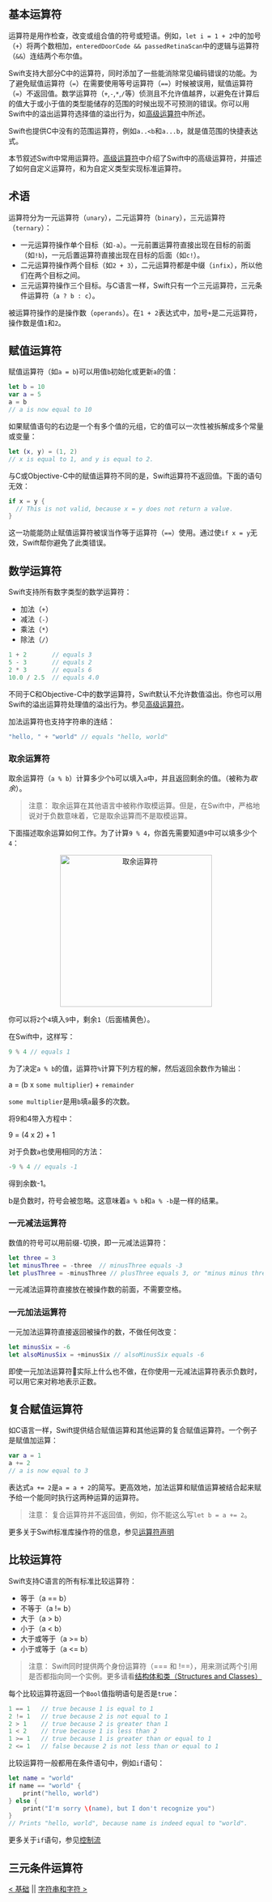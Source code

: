 ## 基本运算符
运算符是用作检查，改变或组合值的符号或短语。例如，`let i = 1 + 2`中的加号（`+`）将两个数相加，`enteredDoorCode && passedRetinaScan`中的逻辑与运算符（`&&`）连结两个布尔值。

Swift支持大部分C中的运算符，同时添加了一些能消除常见编码错误的功能。为了避免赋值运算符（`=`）在需要使用等号运算符（`==`）时候被误用，赋值运算符（`=`）不返回值。数学运算符（`+`,`-`,`*`,`/`等）侦测且不允许值越界，以避免在计算后的值大于或小于值的类型能储存的范围的时候出现不可预测的错误。你可以用Swift中的溢出运算符选择值的溢出行为，如[高级运算符](Advanced_Operators.md#溢出运算符)中所述。

Swift也提供C中没有的范围运算符，例如`a..<b`和`a...b`，就是值范围的快捷表达式。

本节叙述Swift中常用运算符。[高级运算符](Advanced_Operators.md)中介绍了Swift中的高级运算符，并描述了如何自定义运算符，和为自定义类型实现标准运算符。

## 术语

运算符分为一元运算符（`unary`），二元运算符（`binary`），三元运算符（`ternary`）：
* 一元运算符操作单个目标（如`-a`）。一元前置运算符直接出现在目标的前面（如`!b`)，一元后置运算符直接出现在目标的后面（如`c!`）。
* 二元运算符操作两个目标（如`2 + 3`），二元运算符都是中缀（`infix`），所以他们在两个目标之间。
* 三元运算符操作三个目标。与C语言一样，Swift只有一个三元运算符，三元条件运算符（`a ? b : c`）。

被运算符操作的是操作数（`operands`）。在`1 + 2`表达式中，加号`+`是二元运算符，操作数是值`1`和`2`。

## 赋值运算符
赋值运算符（如`a = b`)可以用值`b`初始化或更新`a`的值：
```swift
let b = 10
var a = 5
a = b
// a is now equal to 10
```
如果赋值语句的右边是一个有多个值的元组，它的值可以一次性被拆解成多个常量或变量：
```swift
let (x, y) = (1, 2)
// x is equal to 1, and y is equal to 2.
```

与C或Objective-C中的赋值运算符不同的是，Swift运算符不返回值。下面的语句无效：
```swift
if x = y {
  // This is not valid, because x = y does not return a value.
}
```

这一功能能防止赋值运算符被误当作等于运算符（`==`）使用。通过使`if x = y`无效，Swift帮你避免了此类错误。

## 数学运算符

Swift支持所有数字类型的数学运算符：
* 加法（`+`）
* 减法（`-`）
* 乘法（`*`）
* 除法（`/`）
```swift
1 + 2       // equals 3
5 - 3       // equals 2
2 * 3       // equals 6
10.0 / 2.5  // equals 4.0
```

不同于C和Objective-C中的数学运算符，Swift默认不允许数值溢出。你也可以用Swift的溢出运算符处理值的溢出行为。参见[高级运算符](Advanced_Operators.md#溢出运算符)。

加法运算符也支持字符串的连结：
```swift
"hello, " + "world" // equals "hello, world"
```

### 取余运算符
取余运算符（`a % b`）计算多少个`b`可以填入`a`中，并且返回剩余的值。（被称为*取余*）。
> 注意：
> 取余运算在其他语言中被称作取模运算。但是，在Swift中，严格地说对于负数意味着，它是取余运算而不是取模运算。

下面描述取余运算如何工作。为了计算`9 % 4`，你首先需要知道`9`中可以填多少个`4`：

<p align="center">
<img src="https://docs.swift.org/swift-book/_images/remainderInteger_2x.png" alt="取余运算符" width="300"/>
</p>

你可以将`2`个`4`填入`9`中，剩余`1`（后面橘黄色）。

在Swift中，这样写：
```swift
9 % 4 // equals 1
```

为了决定`a % b`的值，运算符`%`计算下列方程的解，然后返回余数作为输出：

a = (b x `some multiplier`) + `remainder`

`some multiplier`是用`b`填`a`最多的次数。

将9和4带入方程中：

9 = (4 x 2) + 1

对于负数`a`也使用相同的方法：
```swift
-9 % 4 // equals -1
```
得到余数-1。

b是负数时，符号会被忽略。这意味着`a % b`和`a % -b`是一样的结果。

### 一元减法运算符

数值的符号可以用前缀`-`切换，即一元减法运算符：
```swift
let three = 3
let minusThree = -three  // minusThree equals -3
let plusThree = -minusThree // plusThree equals 3, or "minus minus three"
```
一元减法运算符直接放在被操作数的前面，不需要空格。

### 一元加法运算符

一元加法运算符直接返回被操作的数，不做任何改变：
```swift
let minusSix = -6
let alsoMinusSix = +minusSix // alsoMinusSix equals -6
```
即使一元加法运算符实际上什么也不做，在你使用一元减法运算符表示负数时，可以用它来对称地表示正数。

## 复合赋值运算符

如C语言一样，Swift提供结合赋值运算和其他运算的复合赋值运算符。一个例子是赋值加运算：
```swift
var a = 1
a += 2
// a is now equal to 3
```

表达式`a += 2`是`a = a + 2`的简写。更高效地，加法运算和赋值运算被结合起来赋予给一个能同时执行这两种运算的运算符。
> 注意：
复合运算符并不返回值，例如，你不能这么写`let b = a += 2`。

更多关于Swift标准库操作符的信息，参见[运算符声明](https://developer.apple.com/documentation/swift/swift_standard_library/operator_declarations)

## 比较运算符

Swift支持C语言的所有标准比较运算符：
* 等于（a == b）
* 不等于（a != b）
* 大于（a > b）
* 小于（a < b）
* 大于或等于（a >= b）
* 小于或等于（a <= b）
> 注意：
Swift同时提供两个身份运算符（=== 和 !==），用来测试两个引用是否都指向同一个实例。更多请看[结构体和类（Structures and Classes）](Structures_and_Classes.md#身份运算符)

每个比较运算符返回一个`Bool`值指明语句是否是`true`：
```swift
1 == 1   // true because 1 is equal to 1
2 != 1   // true because 2 is not equal to 1
2 > 1    // true because 2 is greater than 1
1 < 2    // true because 1 is less than 2
1 >= 1   // true because 1 is greater than or equal to 1
2 <= 1   // false because 2 is not less than or equal to 1
```

比较运算符一般都用在条件语句中，例如`if`语句：
```swift
let name = "world"
if name == "world" {
    print("hello, world")
} else {
    print("I'm sorry \(name), but I don't recognize you")
}
// Prints "hello, world", because name is indeed equal to "world".
```

更多关于`if`语句，参见[控制流](Control_Flow.md)



## 三元条件运算符












[< 基础](The_Basic.md) || [字符串和字符 >](Strings_and_Characters.md)

